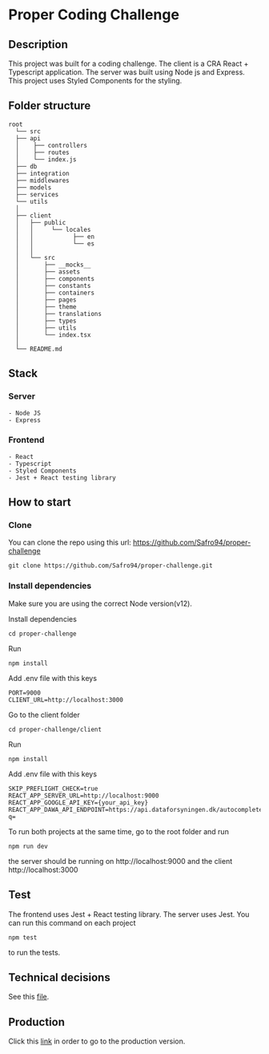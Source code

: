 # Proper Coding Challenge

## Description

This project was built for a coding challenge. The client is a CRA React + Typescript application. The server was built using Node js and Express. This project uses Styled Components for the styling.

## Folder structure

    root
      └── src
      ├── api
      │    ├── controllers
      │    ├── routes
      │    └── index.js
      ├── db
      ├── integration
      ├── middlewares
      ├── models
      ├── services
      └── utils
      │
      ├── client
      │   ├── public
      │   │     └── locales
      │   │           ├── en
      │   │           └── es
      │   │
      │   └── src
      │       ├── __mocks__
      │       ├── assets
      │       ├── components
      │       ├── constants
      │       ├── containers
      │       ├── pages
      │       ├── theme
      │       ├── translations
      │       ├── types
      │       ├── utils
      │       └── index.tsx
      │
      └── README.md

## Stack

### Server

    - Node JS
    - Express

### Frontend

    - React
    - Typescript
    - Styled Components
    - Jest + React testing library

## How to start

### Clone

You can clone the repo using this url: https://github.com/Safro94/proper-challenge

```
git clone https://github.com/Safro94/proper-challenge.git
```

### Install dependencies

Make sure you are using the correct Node version(v12).

Install dependencies

```
cd proper-challenge
```

Run

```
npm install
```

Add .env file with this keys

```
PORT=9000
CLIENT_URL=http://localhost:3000
```

Go to the client folder

```
cd proper-challenge/client
```

Run

```
npm install
```

Add .env file with this keys

```
SKIP_PREFLIGHT_CHECK=true
REACT_APP_SERVER_URL=http://localhost:9000
REACT_APP_GOOGLE_API_KEY={your_api_key}
REACT_APP_DAWA_API_ENDPOINT=https://api.dataforsyningen.dk/autocomplete?q=
```

To run both projects at the same time, go to the root folder and run

```
npm run dev
```

the server should be running on http://localhost:9000 and the client http://localhost:3000

## Test

The frontend uses Jest + React testing library. The server uses Jest. You can run this command on each project

```
npm test
```

to run the tests.

## Technical decisions

See this [file](https://github.com/Safro94/proper-challenge/blob/master/decisions.md).

## Production

Click this [link](https://ms-proper-challenge.herokuapp.com/) in order to go to the production version.
